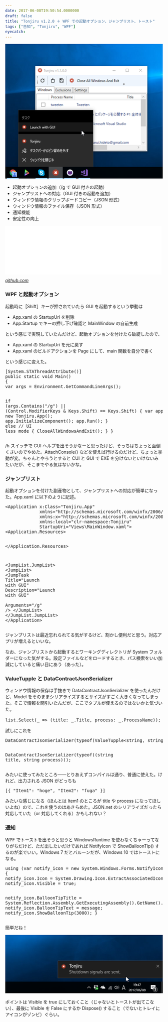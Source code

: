 ```yaml
---
date: 2017-06-08T19:50:54.0000000
draft: false
title: "Tonjiru v1.2.0 ＋ WPF での起動オプション、ジャンプリスト、トースト"
tags: ["告知", "Tonjiru", "WPF"]
eyecatch: 
---
```

<p><span itemscope itemtype="http://schema.org/Photograph"><img src="20170608192727.png" alt="f:id:daruyanagi:20170608192727p:plain" title="f:id:daruyanagi:20170608192727p:plain" class="hatena-fotolife" itemprop="image"></span><br />
</p>

<ul>
<li>起動オプションの追加（/g で GUI 付きの起動）</li>
<li>ジャンプリストへの対応（GUI 付きの起動を追加）</li>
<li>ウィンドウ情報のクリップボードコピー（JSON 形式）</li>
<li>ウィンドウ情報のファイル保存（JSON 形式）</li>
<li>通知機能</li>
<li>安定性の向上</li>
</ul><p><iframe src="//hatenablog-parts.com/embed?url=https%3A%2F%2Fgithub.com%2Fdaruyanagi%2FTonjiru%2Freleases%2Ftag%2Fv1.2.0" title="daruyanagi/Tonjiru" class="embed-card embed-webcard" scrolling="no" frameborder="0" style="display: block; width: 100%; height: 155px; max-width: 500px; margin: 10px 0px;"></iframe><cite class="hatena-citation"><a href="https://github.com/daruyanagi/Tonjiru/releases/tag/v1.2.0">github.com</a></cite><br />
</p>

<div class="section">
<h3>WPF と起動オプション</h3>
<p>起動時に［Shift］キーが押されていたら GUI を起動するという挙動は</p>

<ul>
<li>App.xaml の StartupUri を削除</li>
<li>App.Startup でキーの押し下げ確認と MainWindow の自前生成</li>
</ul><p>という感じで実現していたんだけど、起動オプションを付けたら破綻したので、</p>

<ul>
<li>App.xaml の StartupUri を元に戻す</li>
<li>App.xaml のビルドアクションを Page にして、main 関数を自分で書く</li>
</ul><p>という感じに変えた。</p>
<pre class="code lang-cs" data-lang="cs" data-unlink>[System.STAThreadAttribute()]
<span class="synType">public</span> <span class="synType">static</span> <span class="synType">void</span> Main()
{
var args = Environment.GetCommandLineArgs();

<span class="synStatement">if</span> (args.Contains(<span class="synConstant">&quot;/g&quot;</span>) || (Control.ModifierKeys &amp; Keys.Shift) == Keys.Shift)
{
var app = <span class="synStatement">new</span> Tonjiru.App();
app.InitializeComponent();
app.Run();
}
<span class="synStatement">else</span> <span class="synComment">// UI less mode</span>
{
CloseAllWindowsAndExit();
}
}
</pre><p>/h スイッチで CUI ヘルプを出そうかなーと思ったけど、そっちはちょっと面倒くさいのでやめた。AttachConsole() などを使えば行けるのだけど、ちょっと挙動が変。ちゃんとやろうとすると CUI と GUI で EXE を分けないといけないみたいだが、そこまでやる気はないかな。</p>

</div>
<div class="section">
<h3>ジャンプリスト</h3>
<p>起動オプションを付けた副産物として、ジャンプリストへの対応が簡単になった。App.xaml に以下のように記述。</p>
<pre class="code lang-xml" data-lang="xml" data-unlink><span class="synIdentifier">&lt;Application </span><span class="synType">x</span><span class="synComment">:</span><span class="synType">Class</span>=<span class="synConstant">&quot;Tonjiru.App&quot;</span>
<span class="synIdentifier">             </span><span class="synType">xmlns</span>=<span class="synConstant">&quot;http://schemas.microsoft.com/winfx/2006/xaml/presentation&quot;</span>
<span class="synIdentifier">             </span><span class="synType">xmlns</span><span class="synComment">:</span><span class="synType">x</span>=<span class="synConstant">&quot;http://schemas.microsoft.com/winfx/2006/xaml&quot;</span>
<span class="synIdentifier">             </span><span class="synType">xmlns</span><span class="synComment">:</span><span class="synType">local</span>=<span class="synConstant">&quot;clr-namespace:Tonjiru&quot;</span>
<span class="synIdentifier">             </span><span class="synType">StartupUri</span>=<span class="synConstant">&quot;Views\MainWindow.xaml&quot;</span><span class="synIdentifier">&gt;</span>
<span class="synIdentifier">&lt;Application</span><span class="synComment">.</span><span class="synIdentifier">Resources&gt;</span>

<span class="synIdentifier">&lt;/Application</span><span class="synComment">.</span><span class="synIdentifier">Resources&gt;</span>

<span class="synIdentifier">&lt;JumpList</span><span class="synComment">.</span><span class="synIdentifier">JumpList&gt;</span>
<span class="synIdentifier">&lt;JumpList&gt;</span>
<span class="synIdentifier">&lt;JumpTask </span><span class="synType">Title</span>=<span class="synConstant">&quot;Launch with GUI&quot;</span>
<span class="synIdentifier">                </span><span class="synType">Description</span>=<span class="synConstant">&quot;Launch with GUI&quot;</span><span class="synIdentifier"> </span>
<span class="synIdentifier">                </span><span class="synType">Arguments</span>=<span class="synConstant">&quot;/g&quot;</span><span class="synIdentifier"> /&gt;</span>
<span class="synIdentifier">&lt;/JumpList&gt;</span>
<span class="synIdentifier">&lt;/JumpList</span><span class="synComment">.</span><span class="synIdentifier">JumpList&gt;</span>
<span class="synIdentifier">&lt;/Application&gt;</span>
</pre><p>ジャンプリストは最近忘れられてる気がするけど、割かし便利だと思う。対応アプリが増えるといいな。</p><p>なお、ジャンプリストから起動するとワーキングディレクトリが System フォルダーになった気がする。設定ファイルなどをロードするとき、パス検索をいい加減にしていると痛い目にあう（あった）。</p>

</div>
<div class="section">
<h3>ValueTupple と DataContractJsonSerializer</h3>
<p>ウィンドウ情報の保存は手抜きで DataContractJsonSerializer を使ったんだけど、Model をそのままシリアライズするとサイズがすごく大きくなってしまった。そこで情報を間引いたんだが、ここでタプルが使えるのではないかと気づいた。</p>
<pre class="code lang-cs" data-lang="cs" data-unlink>list.Select(_ =&gt; (title: _.Title, process: _.ProcessName)); <span class="synComment">// これをシリアライズ</span>
</pre><p>試しにこれを</p>
<pre class="code lang-cs" data-lang="cs" data-unlink>DataContractJsonSerializer(<span class="synStatement">typeof</span>(ValueTupple&lt;<span class="synType">string</span>, <span class="synType">string</span>&gt;));

DataContractJsonSerializer(<span class="synStatement">typeof</span>((<span class="synType">string</span> title, <span class="synType">string</span> process)));
</pre><p>みたいに使ってみたところ――とりあえずコンパイルは通り、普通に使えた。けれど、出力される JSON がどっちも</p>
<pre class="code" data-lang="" data-unlink>[{ &#34;Item1&#34;: &#34;hoge&#34;, &#34;Item2&#34;: &#34;fuga&#34; }]</pre><p>みたいな感じになる（ほんとは Item1 のところが title や process になってほしいよね）ので、これを使うのはあきらめた。JSON.net のシリアライズだったら対応していた（or 対応してくれる）かもしれない？</p>

</div>
<div class="section">
<h3>通知</h3>
<p>WPF でトーストを出そうと思うと WindowsRuntime を使わなくちゃーってなりがちだけど、ただ出したいだけであれば NotifyIcon で ShowBalloonTip() するのが楽でいい。Windows 7 だとバルーンだが、Windows 10 ではトーストになる。</p>
<pre class="code lang-cs" data-lang="cs" data-unlink><span class="synStatement">using</span> (var notify_icon = <span class="synStatement">new</span> System.Windows.Forms.NotifyIcon())
{
notify_icon.Icon = System.Drawing.Icon.ExtractAssociatedIcon(System.Reflection.Assembly.GetEntryAssembly().Location);
notify_icon.Visible = <span class="synConstant">true</span>;

notify_icon.BalloonTipTitle = System.Reflection.Assembly.GetExecutingAssembly().GetName().Name;
notify_icon.BalloonTipText = message;
notify_icon.ShowBalloonTip(<span class="synConstant">3000</span>);
}
</pre><p>簡単だね！</p><p><span itemscope itemtype="http://schema.org/Photograph"><img src="20170608194803.png" alt="f:id:daruyanagi:20170608194803p:plain" title="f:id:daruyanagi:20170608194803p:plain" class="hatena-fotolife" itemprop="image"></span></p><p>ポイントは Visible を true にしておくこと（じゃないとトーストが出てこない）、最後に Visible を False にするか Dispose() すること（でないとトレイにアイコンがゾンビ）ぐらい。</p>

</div>